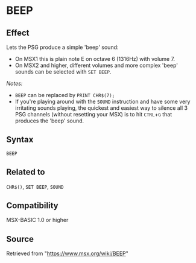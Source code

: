 # BEEP

## Effect

Lets the PSG produce a simple 'beep' sound:
- On MSX1 this is plain note E on octave 6 (1316Hz) with volume 7. 
- On MSX2 and higher, different volumes and more complex 'beep' sounds can be selected with `SET BEEP`.

_Notes:_
- `BEEP` can be replaced by `PRINT CHR$(7);`
- If you're playing around with the `SOUND` instruction and have some very irritating sounds playing, the quickest and easiest way to silence all 3 PSG channels (without resetting your MSX) is to hit `CTRL`+`G` that produces the 'beep' sound.

## Syntax

`BEEP`

## Related to

`CHR$()`, `SET BEEP`, `SOUND`

## Compatibility

MSX-BASIC 1.0 or higher

## Source

Retrieved from "https://www.msx.org/wiki/BEEP"
